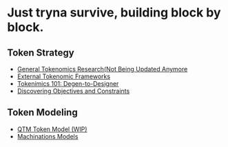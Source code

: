 # Just tryna survive, building block by block.


## Token Strategy

- [General Tokenomics Research(Not Being Updated Anymore]( [url] (https://docs.google.com/document/d/1dJ1xEBnj2ZRp2CvxpsUOuZY27Vb28ixdMGlf7GmxAPM/edit)) 
- [External Tokenomic Frameworks]( [url] (https://docs.google.com/document/d/1qGi-FgZZ4x1E3HFKaGlnqHz4cqeP62mQ8WYZQSHnXek/edit?usp=sharing))
- [Tokenimics 101: Degen-to-Designer]( [url] (https://docs.google.com/presentation/d/1xgtN2z9drbYBpiHQNHojWqvoIfjYv5Tl1XmNqAd8Cpk/edit#slide=id.g15ad51abbab_0_9))
- [Discovering Objectives and Constraints]( [url] (https://app.mural.co/t/bankless6674/m/bankless6674/1680471118240/903ae765141a631b4e0026dba2fa3aaacbf73844?sender=uee8cd8a37f45eca0663a0263))
  

## Token Modeling

- [QTM Token Model (WIP)]( [url] (https://github.com/BlockBoy32/QTM-Interface)) 
- [Machinations Models]( [url] (https://machinations.io/community/blockboy3214/profile)) 
